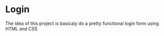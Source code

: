 # Login

<p>The idea of this project is basicaly do a pretty functional login form using HTML and CSS</p>
